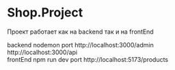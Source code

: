 # Shop.Project
 
Проект работает как на backend так и на frontEnd

backend nodemon       port http://localhost:3000/admin   http://localhost:3000/api  
frontEnd npm run dev  port http://localhost:5173/products
